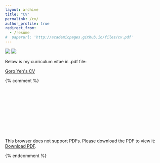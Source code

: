 ```yaml
---
layout: archive
title: "CV"
permalink: /cv/
author_profile: true
redirect_from:
  - /resume
#  paperurl: 'http://academicpages.github.io/files/cv.pdf'  
---
```


![](https://i.imgur.com/GpR5hPP.jpg)
![](https://i.imgur.com/blfYRsg.jpg)

Below is my curriculum vitae in .pdf file:

[Goro Yeh's CV](http://goroyeh56.github.io/files/Goro_CV_medium_general.pdf)


{% comment %}
<!-- <embed src="http://goroyeh56.github.io/files/Goro_CV_medium_general.pdf" /> -->
<object data="http://goroyeh56.github.io/files/Goro_CV_medium_general.pdf" type="application/pdf" width="700px" height="700px">
    <embed src="http://goroyeh56.github.io/files/Goro_CV_medium_general.pdf">
        <p>This browser does not support PDFs. Please download the PDF to view it: <a href="http://goroyeh56.github.io/files/Goro_CV_medium_general.pdf">Download PDF</a>.</p>
    </embed>
</object>

<!-- {% include base_path %} -->
<!-- 
Education
======
* B.S. in IPE, National Tsing Hua University, 2012
* M.S. in Jekyll, GitHub University, 2014
* Ph.D in Version Control Theory, GitHub University, 2018 (expected)

Work experience
======
* Summer 2015: Research Assistant
  * Github University
  * Duties included: Tagging issues
  * Supervisor: Professor Git

* Fall 2015: Research Assistant
  * Github University
  * Duties included: Merging pull requests
  * Supervisor: Professor Hub
  
Skills
======
* Skill 1
* Skill 2
  * Sub-skill 2.1
  * Sub-skill 2.2
  * Sub-skill 2.3
* Skill 3

Publications
======
  <ul>{% for post in site.publications %}
    {% include archive-single-cv.html %}
  {% endfor %}</ul>
  
Talks
======
  <ul>{% for post in site.talks %}
    {% include archive-single-talk-cv.html %}
  {% endfor %}</ul>
  
Teaching
======
  <ul>{% for post in site.teaching %}
    {% include archive-single-cv.html %}
  {% endfor %}</ul>
  
Service and leadership
======
* Currently signed in to 43 different slack teams
 -->
 {% endcomment %}